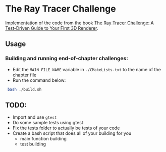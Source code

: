 # The Ray Tracer Challenge

Implementation of the code from the book [The Ray Tracer Challenge: A Test-Driven Guide to Your First 3D Renderer](http://www.raytracerchallenge.com/).

## Usage

### Building and running end-of-chapter challenges:

* Edit the `MAIN_FILE_NAME` variable in `./CMakeLists.txt` to the name of the chapter file
* Run the command below:

```bash
 bash ./build.sh
```

## TODO:

- Import and use `gtest`
- Do some sample tests using gtest
- Fix the tests folder to actually be tests of your code
- Create a bash script that does all of your building for you
    - main function building
    - test building
